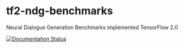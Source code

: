# tf2-ndg-benchmarks
Neural Dialogue Generation Benchmarks implemented TensorFlow 2.0

[![Documentation Status](https://readthedocs.org/projects/tf2-ndg-benchmarks/badge/?version=latest)](https://tf2-ndg-benchmarks.readthedocs.io/en/latest/?badge=latest)